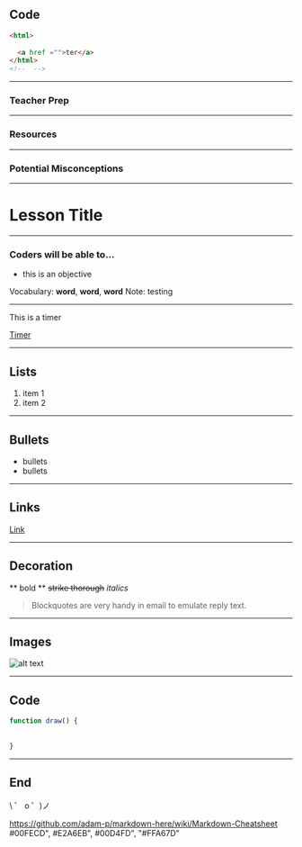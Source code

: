 ## Code
```html 
<html>
  
  <a href ="">ter</a>
</html>
<!--  -->
```

---

### Teacher Prep

---

### Resources

---

### Potential Misconceptions

---

# Lesson Title
<!-- .slide: data-background="#00FECD" -->

---

### Coders will be able to...

- this is an objective


Vocabulary: **word**, **word**, **word**
Note: testing

---

This is a timer

<a target="_blank" href="https://www.youtube.com/embed/ipvJHuKa-Ic">Timer </a>

---

## Lists
1. item 1
2. item 2

---

## Bullets
- bullets
- bullets

---

## Links

[Link](https://codenation.org/)

---

## Decoration

** bold **
~~strike thorough~~
*italics*

> Blockquotes are very handy in email to emulate reply text.

---

## Images

![alt text](https://codenation.org/wp-content/uploads/2018/09/hero-home.png)

---

## Code
```javascript 
function draw() {
  
  
}
```

---


## End
\ ゜ o ゜)ノ

https://github.com/adam-p/markdown-here/wiki/Markdown-Cheatsheet
#00FECD", #E2A6EB", #00D4FD", "#FFA67D"
